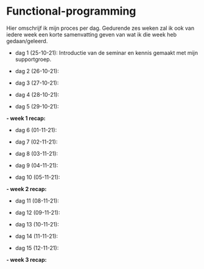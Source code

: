 # Functional-programming

Hier omschrijf ik mijn proces per dag. Gedurende zes weken zal ik ook van iedere week een korte samenvatting geven van wat ik die week heb gedaan/geleerd.

- dag 1 (25-10-21):
Introductie van de seminar en kennis gemaakt met mijn supportgroep.

- dag 2 (26-10-21):

- dag 3 (27-10-21):

- dag 4 (28-10-21):

- dag 5 (29-10-21):

**-  week 1 recap:**



- dag 6 (01-11-21):

- dag 7 (02-11-21):

- dag 8 (03-11-21):

- dag 9 (04-11-21):

- dag 10 (05-11-21):

**-  week 2 recap:**



- dag 11 (08-11-21):

- dag 12 (09-11-21):

- dag 13 (10-11-21):

- dag 14 (11-11-21):

- dag 15 (12-11-21):

**-  week 3 recap:**


